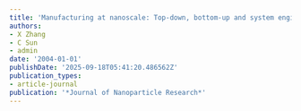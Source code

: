 ```yaml
---
title: 'Manufacturing at nanoscale: Top-down, bottom-up and system engineering'
authors:
- X Zhang
- C Sun
- admin
date: '2004-01-01'
publishDate: '2025-09-18T05:41:20.486562Z'
publication_types:
- article-journal
publication: '*Journal of Nanoparticle Research*'
---
```

